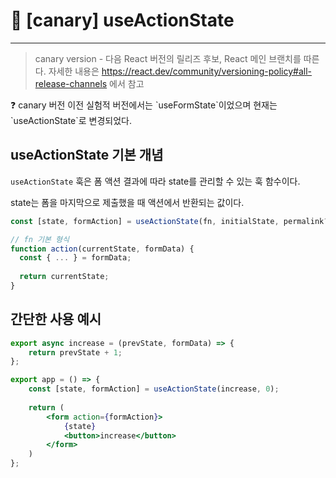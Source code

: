 # 🧪 [canary] useActionState

---

> canary version - 다음 React 버전의 릴리즈 후보, React 메인 브랜치를 따른다.
자세한 내용은  https://react.dev/community/versioning-policy#all-release-channels 에서 참고
> 

<aside>
❓ canary 버전 이전 실험적 버전에서는 `useFormState`이었으며 현재는 `useActionState`로 변경되었다.

</aside>

## useActionState 기본 개념

`useActionState` 훅은 폼 액션 결과에 따라 state를 관리할 수 있는 훅 함수이다.

state는 폼을 마지막으로 제출했을 때 액션에서 반환되는 값이다.

```jsx
const [state, formAction] = useActionState(fn, initialState, permalink?);
```

```jsx
// fn 기본 형식
function action(currentState, formData) {
  const { ... } = formData;
  
  return currentState;
}
```

## 간단한 사용 예시

```jsx
export async increase = (prevState, formData) => {
	return prevState + 1;
};

export app = () => {
	const [state, formAction] = useActionState(increase, 0);
	
	return (
		<form action={formAction}>
			{state}
			<button>increase</button>
		</form>
	)
};
```

